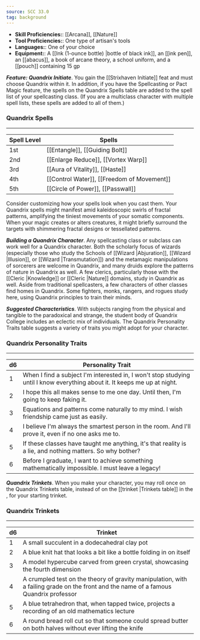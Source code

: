 ```yaml
---
source: SCC 33.0
tag: background
---
```



- **Skill Proficiencies:**: [[Arcana]], [[Nature]]
- **Tool Proficiencies:**: One type of artisan's tools
- **Languages:**: One of your choice
- **Equipment:**: A [[Ink (1-ounce bottle) \|bottle of black ink]], an [[ink pen]], an [[abacus]], a book of arcane theory, a school uniform, and a [[pouch]] containing 15 gp


**_Feature: Quandrix Initiate_**. You gain the [[Strixhaven Initiate]] feat and must choose Quandrix within it.
In addition, if you have the Spellcasting or Pact Magic feature, the spells on the Quandrix Spells table are added to the spell list of your spellcasting class. (If you are a multiclass character with multiple spell lists, these spells are added to all of them.)
### Quandrix Spells
---
|Spell Level|Spells|
|----|------------|
|1st|[[Entangle]], [[Guiding Bolt]]|
|2nd|[[Enlarge Reduce]], [[Vortex Warp]]|
|3rd|[[Aura of Vitality]], [[Haste]]|
|4th|[[Control Water]], [[Freedom of Movement]]|
|5th|[[Circle of Power]], [[Passwall]]|

Consider customizing how your spells look when you cast them. Your Quandrix spells might manifest amid kaleidoscopic swirls of fractal patterns, amplifying the tiniest movements of your somatic components. When your magic creates or alters creatures, it might briefly surround the targets with shimmering fractal designs or tessellated patterns.

**_Building a Quandrix Character_**. Any spellcasting class or subclass can work well for a Quandrix character. Both the scholarly focus of wizards (especially those who study the Schools of [[Wizard \|Abjuration]], [[Wizard \|Illusion]], or [[Wizard \|Transmutation]]) and the metamagic manipulations of sorcerers are welcome in Quandrix, and many druids explore the patterns of nature in Quandrix as well. A few clerics, particularly those with the [[Cleric \|Knowledge]] or [[Cleric \|Nature]] domains, study in Quandrix as well.
Aside from traditional spellcasters, a few characters of other classes find homes in Quandrix. Some fighters, monks, rangers, and rogues study here, using Quandrix principles to train their minds.

**_Suggested Characteristics_**. With subjects ranging from the physical and tangible to the paradoxical and strange, the student body of Quandrix College includes an eclectic mix of individuals. The Quandrix Personality Traits table suggests a variety of traits you might adopt for your character.
### Quandrix Personality Traits
---
|d6|Personality Trait|
|----|------------|
|1|When I find a subject I'm interested in, I won't stop studying until I know everything about it. It keeps me up at night.|
|2|I hope this all makes sense to me one day. Until then, I'm going to keep faking it.|
|3|Equations and patterns come naturally to my mind. I wish friendship came just as easily.|
|4|I believe I'm always the smartest person in the room. And I'll prove it, even if no one asks me to.|
|5|If these classes have taught me anything, it's that reality is a lie, and nothing matters. So why bother?|
|6|Before I graduate, I want to achieve something mathematically impossible. I must leave a legacy!|



**_Quandrix Trinkets_**. When you make your character, you may roll once on the Quandrix Trinkets table, instead of on the [[trinket \|Trinkets table]] in the , for your starting trinket.
### Quandrix Trinkets
---
|d6|Trinket|
|----|------------|
|1|A small succulent in a dodecahedral clay pot|
|2|A blue knit hat that looks a bit like a bottle folding in on itself|
|3|A model hypercube carved from green crystal, showcasing the fourth dimension|
|4|A crumpled test on the theory of gravity manipulation, with a failing grade on the front and the name of a famous Quandrix professor|
|5|A blue tetrahedron that, when tapped twice, projects a recording of an old mathematics lecture|
|6|A round bread roll cut so that someone could spread butter on both halves without ever lifting the knife|


